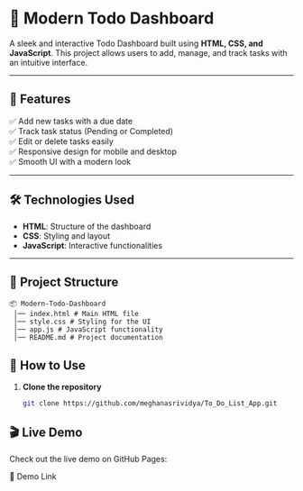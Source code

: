 
# 📌 Modern Todo Dashboard

A sleek and interactive Todo Dashboard built using **HTML, CSS, and JavaScript**. This project allows users to add, manage, and track tasks with an intuitive interface.

---

## 🚀 Features

✅ Add new tasks with a due date  
✅ Track task status (Pending or Completed)  
✅ Edit or delete tasks easily  
✅ Responsive design for mobile and desktop  
✅ Smooth UI with a modern look  

---

## 🛠️ Technologies Used

- **HTML**: Structure of the dashboard  
- **CSS**: Styling and layout  
- **JavaScript**: Interactive functionalities  

---

## 📂 Project Structure
```
📦 Modern-Todo-Dashboard
 │── index.html # Main HTML file
 │── style.css # Styling for the UI
 │── app.js # JavaScript functionality
 │── README.md # Project documentation
```
## 🔧 How to Use

1. **Clone the repository**  
   ```bash
   git clone https://github.com/meghanasrividya/To_Do_List_App.git

## 🎬 Live Demo
  Check out the live demo on GitHub Pages:

🔗 Demo Link
